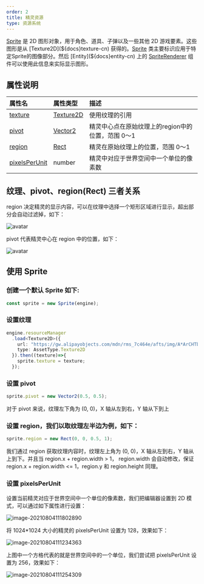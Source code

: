 ```yaml
---
order: 2
title: 精灵资源
type: 资源系统
---
```


[Sprite](${api}core/Sprite) 是 2D 图形对象，用于角色、道具、子弹以及一些其他 2D 游戏要素。这些图形是从 [Texture2D](${docs}texture-cn) 获得的。[Sprite](${api}core/Sprite) 类主要标识应用于特定Sprite的图像部分。然后 [Entity](${docs}entity-cn) 上的  [SpriteRenderer](${docs}sprite-renderer-cn) 组件可以使用此信息来实际显示图形。

## 属性说明

| 属性名 | 属性类型 | 描述 |
| :--- | :--- | :--- |
|[texture](${api}core/Sprite#texture)|[Texture2D](${api}core/Texture2D)|使用纹理的引用|
|[pivot](${api}core/Sprite#pivot)|[Vector2](${api}math/Vector2)|精灵中心点在原始纹理上的region中的位置，范围 0～1|
|[region](${api}core/Sprite#region)|[Rect](${api}math/Rect)|精灵在原始纹理上的位置，范围 0～1|
|[pixelsPerUnit](${api}core/Sprite#pixelsPerUnit)|number|精灵中对应于世界空间中一个单位的像素数|

## 纹理、pivot、region(Rect) 三者关系
region 决定精灵的显示内容，可以在纹理中选择一个矩形区域进行显示，超出部分会自动过滤掉，如下：

![avatar](https://gw.alipayobjects.com/mdn/rms_d27172/afts/img/A*Thx9Rpk6WkQAAAAAAAAAAAAAARQnAQ)

pivot 代表精灵中心在 region 中的位置，如下：

![avatar](https://gw.alipayobjects.com/mdn/rms_d27172/afts/img/A*-h_1Sri5P6oAAAAAAAAAAAAAARQnAQ)
## 使用 Sprite

### 创建一个默认 Sprite 如下:
```typescript
const sprite = new Sprite(engine);
```
### 设置纹理
```typescript
engine.resourceManager
  .load<Texture2D>({
    url: "https://gw.alipayobjects.com/mdn/rms_7c464e/afts/img/A*ArCHTbfVPXUAAAAAAAAAAAAAARQnAQ",
    type: AssetType.Texture2D
  }).then((texture)=>{
    sprite.texture = texture;
  });
```
### 设置 pivot
```typescript
sprite.pivot = new Vector2(0.5, 0.5);
```
对于 pivot 来说，纹理左下角为 (0, 0)，X 轴从左到右，Y 轴从下到上
### 设置 region，我们以取纹理左半边为例，如下：
```typescript
sprite.region = new Rect(0, 0, 0.5, 1);
```
我们通过 region 获取纹理内容时，纹理左上角为 (0, 0)，X 轴从左到右，Y 轴从上到下。并且当 region.x + region.width > 1， region.width 会自动修改，保证 region.x + region.width <= 1，region.y 和 region.height 同理。

### 设置 pixelsPerUnit

设置当前精灵对应于世界空间中一个单位的像素数，我们把编辑器设置到 2D 模式，可以通过如下属性进行设置：

![image-20210804111802890](https://gw.alipayobjects.com/zos/OasisHub/19305365-9a36-4bd3-a193-2a5a82db4c84/image-20210804111802890.png)

将 1024*1024 大小的精灵的 pixelsPerUnit 设置为 128，效果如下：

![image-20210804111234363](https://gw.alipayobjects.com/zos/OasisHub/5a032f53-fa1a-446a-bcb7-f585603fc047/image-20210804111234363.png)

上图中一个方格代表的就是世界空间中的一个单位，我们尝试把 pixelsPerUnit 设置为 256，效果如下：

![image-20210804111254309](https://gw.alipayobjects.com/zos/OasisHub/e54b65f6-04d7-41ab-98c4-dd3a94a8b93d/image-20210804111254309.png)